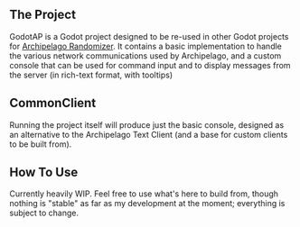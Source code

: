 ## The Project
GodotAP is a Godot project designed to be re-used in other Godot projects for [Archipelago Randomizer](archipelago.gg). It contains a basic implementation to handle the various network communications used by Archipelago, and a custom console that can be used for command input and to display messages from the server (in rich-text format, with tooltips)

## CommonClient
Running the project itself will produce just the basic console, designed as an alternative to the Archipelago Text Client (and a base for custom clients to be built from).

## How To Use
Currently heavily WIP. Feel free to use what's here to build from, though nothing is "stable" as far as my development at the moment; everything is subject to change.
